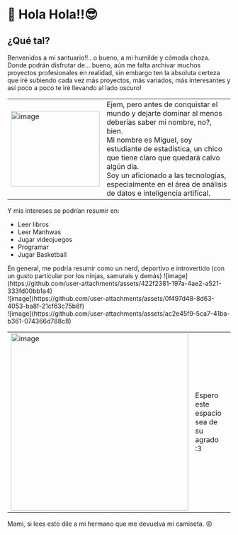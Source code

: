 # 🥸 Hola Hola!!😎
## ¿Qué tal? <br>
Benvenidos a mi santuario!!.. o bueno, a mi humilde y cómoda choza. Donde podrán disfrutar de... bueno, aún me falta archivar muchos proyectos profesionales en realidad, sin embargo
ten la absoluta certeza que iré subiendo cada vez más proyectos, más variados, más interesantes y así poco a poco te iré llevando al lado oscuro! <br>
<table>
  <tr>
    <td>
      <img src="https://github.com/user-attachments/assets/889fad8d-362f-4a79-925d-409da55b426a" alt="image" width="200" height="170">
    </td>
    <td>
     Ejem, pero antes de conquistar el mundo y dejarte dominar al menos deberías saber mi nombre, no?, bien.<br> 
     Mi nombre es Miguel, soy estudiante de estadística, un chico que tiene claro que quedará calvo algún día.<br>
      Soy un aficionado a las tecnologías, especialmente en el área de análisis de datos e inteligencia artifical. <br>
  </td>
  </tr>
</table>

Y mis intereses se podrían resumir en:
<ul>
  <li>Leer libros</li>
  <li>Leer Manhwas</li>
  <li>Jugar videojuegos</li>
  <li>Programar</li>
  <li>Jugar Basketball</li>
 </ul>
En general, me podría resumir como un nerd, deportivo e introvertido (con un gusto particular por los ninjas, samurais y demás)
![image](https://github.com/user-attachments/assets/422f2381-197a-4ae2-a521-333fd00bb1a4) <br>
![image](https://github.com/user-attachments/assets/0f497d48-8d63-4053-ba8f-21cf63c75b8f) <br>
![image](https://github.com/user-attachments/assets/ac2e45f9-5ca7-41ba-b361-074366d788c8)


<table>
  <tr>
    <td>
 <img src="https://github.com/user-attachments/assets/1e9d5d92-44eb-44c9-abe6-1968cf255815" alt="image" width="400" height="400">
    </td>
    <td>
     Espero este espacio sea de su agrado :3 <br>
     
    
  </td>
  </tr>
</table>
Mami, si lees esto dile a mi hermano que me devuelva mi camiseta. 😡
